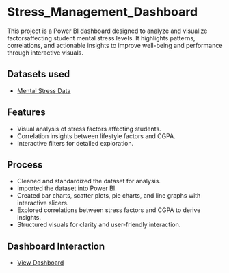 # Stress_Management_Dashboard
This project is a Power BI dashboard designed to analyze and visualize factorsaffecting student mental stress levels. It highlights patterns, correlations, and actionable insights to improve well-being and performance through interactive visuals.

## Datasets used
- <a href="https://github.com/bhavanijs/stress_management_dashboard/blob/main/Mental_Stress_Data.xlsx">Mental Stress Data</a>

## Features
- Visual analysis of stress factors affecting students.
- Correlation insights between lifestyle factors and CGPA.
- Interactive filters for detailed exploration.
## Process 
- Cleaned and standardized the dataset for analysis.
- Imported the dataset into Power BI.
- Created bar charts, scatter plots, pie charts, and line graphs with interactive slicers.
- Explored correlations between stress factors and CGPA to derive insights.
- Structured visuals for clarity and user-friendly interaction.

## Dashboard Interaction
- <a href="https://github.com/bhavanijs/stress_management_dashboard/blob/main/Mental_stress_Dashboard.pbix">View Dashboard</a>

